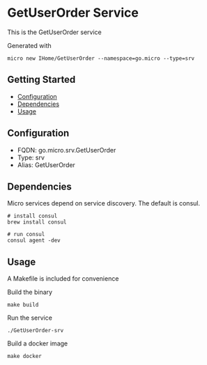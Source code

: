 # GetUserOrder Service

This is the GetUserOrder service

Generated with

```
micro new IHome/GetUserOrder --namespace=go.micro --type=srv
```

## Getting Started

- [Configuration](#configuration)
- [Dependencies](#dependencies)
- [Usage](#usage)

## Configuration

- FQDN: go.micro.srv.GetUserOrder
- Type: srv
- Alias: GetUserOrder

## Dependencies

Micro services depend on service discovery. The default is consul.

```
# install consul
brew install consul

# run consul
consul agent -dev
```

## Usage

A Makefile is included for convenience

Build the binary

```
make build
```

Run the service
```
./GetUserOrder-srv
```

Build a docker image
```
make docker
```